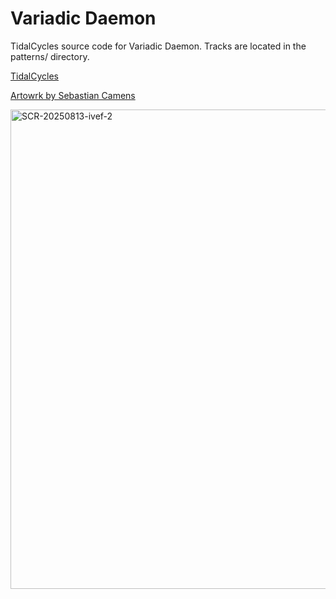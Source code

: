 # Variadic Daemon

TidalCycles source code for Variadic Daemon. Tracks are located in the patterns/ directory.

[TidalCycles](https://tidalcycles.org)

[Artowrk by Sebastian Camens](https://www.sebastiancamens.com/)

<img width="771" height="767" alt="SCR-20250813-ivef-2" src="https://github.com/user-attachments/assets/489a91e4-c90a-48ce-93e5-d6956e52b757" />
